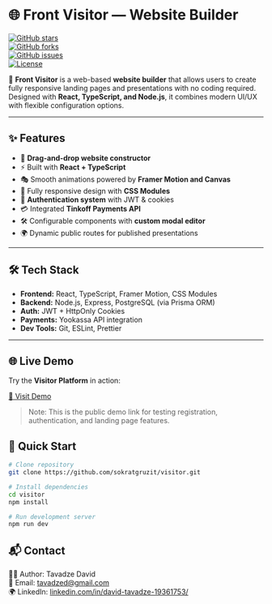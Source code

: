 # 🌐 Front Visitor — Website Builder

[![GitHub stars](https://img.shields.io/github/stars/sokratgruzit/visitor?style=social)](https://github.com/sokratgruzit/visitor/stargazers)  
[![GitHub forks](https://img.shields.io/github/forks/sokratgruzit/visitor?style=social)](https://github.com/sokratgruzit/visitor/network/members)  
[![GitHub issues](https://img.shields.io/github/issues/sokratgruzit/visitor)](https://github.com/sokratgruzit/visitor/issues)  
[![License](https://img.shields.io/github/license/sokratgruzit/visitor)](./LICENSE)

🚀 **Front Visitor** is a web-based **website builder** that allows users to create fully responsive landing pages and presentations with no coding required.  
Designed with **React, TypeScript, and Node.js**, it combines modern UI/UX with flexible configuration options.

---

## ✨ Features

- 🎨 **Drag-and-drop website constructor**
- ⚡ Built with **React + TypeScript**
- 🎭 Smooth animations powered by **Framer Motion and Canvas**
- 📱 Fully responsive design with **CSS Modules**
- 🔑 **Authentication system** with JWT & cookies
- 💳 Integrated **Tinkoff Payments API**
- 🛠 Configurable components with **custom modal editor**
- 🌍 Dynamic public routes for published presentations

---

## 🛠 Tech Stack

- **Frontend:** React, TypeScript, Framer Motion, CSS Modules
- **Backend:** Node.js, Express, PostgreSQL (via Prisma ORM)
- **Auth:** JWT + HttpOnly Cookies
- **Payments:** Yookassa API integration
- **Dev Tools:** Git, ESLint, Prettier

---

## 🌐 Live Demo

Try the **Visitor Platform** in action:

[🚀 Visit Demo](https://visitor-ten.vercel.app/register)

> Note: This is the public demo link for testing registration, authentication, and landing page features.

## 🚀 Quick Start

```bash
# Clone repository
git clone https://github.com/sokratgruzit/visitor.git

# Install dependencies
cd visitor
npm install

# Run development server
npm run dev
```

## 📬 Contact

👨‍💻 Author: Tavadze David  
📧 Email: tavadzed@gmail.com  
🌍 LinkedIn: [linkedin.com/in/david-tavadze-19361753/](https://www.linkedin.com/in/david-tavadze-19361753)
